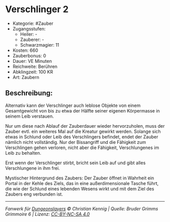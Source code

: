 # Verschlinger 2

- Kategorie: #Zauber
- Zugangsstufen:
  - Heiler: -
  - Zauberer: -
  - Schwarzmagier: 11
- Kosten: 660
- Zauberbonus: 0
- Dauer: VE Minuten
- Reichweite: Berühren
- Abklingzeit: 100 KR
- Art: Zaubern

## Beschreibung:

Alternativ kann der Verschlinger auch leblose Objekte von einem Gesamtgewicht von bis zu etwa der Hälfte seiner eigenen Körpermasse in seinem Leib verstauen.

Nur um diese nach Ablauf der Zauberdauer wieder hervorzuholen, muss der Zauber evtl. ein weiteres Mal auf die Kreatur gewirkt werden. Solange sich etwas in Schlund oder Leib des Verschlingers befindet, endet der Zauber nämlich nicht vollständig. Nur der Bissangriff und die Fähigkeit zum Verschlingen gehen verloren, nicht aber die Fähigkeit, Verschlungenes im Leib zu behalten.

Erst wenn der Verschlinger stirbt, bricht sein Leib auf und gibt alles Verschlungene in ihm frei.

Mystischer Hintergrund des Zaubers: Der Zauber öffnet in Wahrheit ein Portal in der Kehle des Ziels, das in eine außerdimensionale Tasche führt, die wie der Schlund eines lebenden Wesens wirkt und mit dem Ziel des Zaubers eng verbunden ist.

---

_Fanwerk für [Dungeonslayers](https://www.dungeonslayers.net/) © Christian Kennig | Quelle: Bruder Grimms Grimmoire 6 | Lizenz: [CC-BY-NC-SA 4.0](https://creativecommons.org/licenses/by-nc-sa/4.0/deed.de)_
